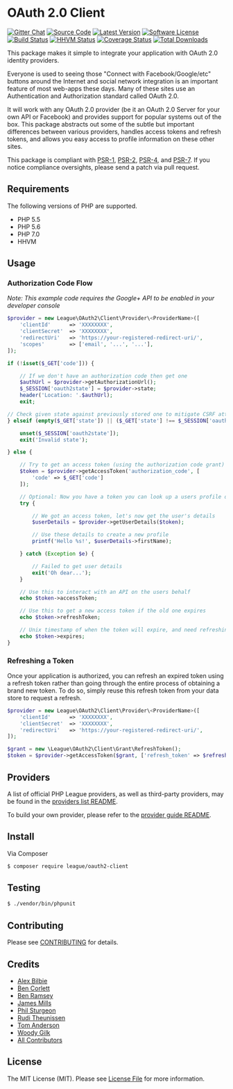 # OAuth 2.0 Client

[![Gitter Chat](https://img.shields.io/badge/gitter-join_chat-brightgreen.svg?style=flat-square)](https://gitter.im/thephpleague/oauth2-client)
[![Source Code](http://img.shields.io/badge/source-thephpleague/oauth2--client-blue.svg?style=flat-square)](https://github.com/thephpleague/oauth2-client)
[![Latest Version](https://img.shields.io/github/release/thephpleague/oauth2-client.svg?style=flat-square)](https://github.com/thephpleague/oauth2-client/releases)
[![Software License](https://img.shields.io/badge/license-MIT-brightgreen.svg?style=flat-square)](https://github.com/thephpleague/oauth2-client/blob/master/LICENSE)
[![Build Status](https://img.shields.io/travis/thephpleague/oauth2-client/master.svg?style=flat-square)](https://travis-ci.org/thephpleague/oauth2-client)
[![HHVM Status](https://img.shields.io/hhvm/league/oauth2-client.svg?style=flat-square)](http://hhvm.h4cc.de/package/league/oauth2-client)
[![Coverage Status](https://img.shields.io/coveralls/thephpleague/oauth2-client/master.svg?style=flat-square)](https://coveralls.io/r/thephpleague/oauth2-client?branch=master)
[![Total Downloads](https://img.shields.io/packagist/dt/league/oauth2-client.svg?style=flat-square)](https://packagist.org/packages/league/oauth2-client)

This package makes it simple to integrate your application with OAuth 2.0 identity providers.

Everyone is used to seeing those "Connect with Facebook/Google/etc" buttons around the Internet and social network
integration is an important feature of most web-apps these days. Many of these sites use an Authentication and Authorization standard called OAuth 2.0.

It will work with any OAuth 2.0 provider (be it an OAuth 2.0 Server for your own API or Facebook) and provides support
for popular systems out of the box. This package abstracts out some of the subtle but important differences between various providers, handles access tokens and refresh tokens, and allows you easy access to profile information on these other sites.

This package is compliant with [PSR-1][], [PSR-2][], [PSR-4][], and [PSR-7][]. If you notice compliance oversights,
please send a patch via pull request.

[PSR-1]: https://github.com/php-fig/fig-standards/blob/master/accepted/PSR-1-basic-coding-standard.md
[PSR-2]: https://github.com/php-fig/fig-standards/blob/master/accepted/PSR-2-coding-style-guide.md
[PSR-4]: https://github.com/php-fig/fig-standards/blob/master/accepted/PSR-4-autoloader.md
[PSR-7]: https://github.com/php-fig/fig-standards/blob/master/accepted/PSR-7-http-message.md


## Requirements

The following versions of PHP are supported.

* PHP 5.5
* PHP 5.6
* PHP 7.0
* HHVM

## Usage

### Authorization Code Flow

*Note: This example code requires the Google+ API to be enabled in your developer console*

```php
$provider = new League\OAuth2\Client\Provider\<ProviderName>([
    'clientId'      => 'XXXXXXXX',
    'clientSecret'  => 'XXXXXXXX',
    'redirectUri'   => 'https://your-registered-redirect-uri/',
    'scopes'        => ['email', '...', '...'],
]);

if (!isset($_GET['code'])) {

    // If we don't have an authorization code then get one
    $authUrl = $provider->getAuthorizationUrl();
    $_SESSION['oauth2state'] = $provider->state;
    header('Location: '.$authUrl);
    exit;

// Check given state against previously stored one to mitigate CSRF attack
} elseif (empty($_GET['state']) || ($_GET['state'] !== $_SESSION['oauth2state'])) {

    unset($_SESSION['oauth2state']);
    exit('Invalid state');

} else {

    // Try to get an access token (using the authorization code grant)
    $token = $provider->getAccessToken('authorization_code', [
        'code' => $_GET['code']
    ]);

    // Optional: Now you have a token you can look up a users profile data
    try {

        // We got an access token, let's now get the user's details
        $userDetails = $provider->getUserDetails($token);

        // Use these details to create a new profile
        printf('Hello %s!', $userDetails->firstName);

    } catch (Exception $e) {

        // Failed to get user details
        exit('Oh dear...');
    }

    // Use this to interact with an API on the users behalf
    echo $token->accessToken;

    // Use this to get a new access token if the old one expires
    echo $token->refreshToken;

    // Unix timestamp of when the token will expire, and need refreshing
    echo $token->expires;
}
```

### Refreshing a Token

Once your application is authorized, you can refresh an expired token using a refresh token rather than going through the entire process of obtaining a brand new token. To do so, simply reuse this refresh token from your data store to request a refresh.

```php
$provider = new League\OAuth2\Client\Provider\<ProviderName>([
    'clientId'      => 'XXXXXXXX',
    'clientSecret'  => 'XXXXXXXX',
    'redirectUri'   => 'https://your-registered-redirect-uri/',
]);

$grant = new \League\OAuth2\Client\Grant\RefreshToken();
$token = $provider->getAccessToken($grant, ['refresh_token' => $refreshToken]);
```

## Providers

A list of official PHP League providers, as well as third-party providers, may be found in the [providers list README](README.PROVIDERS.md).

To build your own provider, please refer to the [provider guide README](README.PROVIDER-GUIDE.md).

## Install

Via Composer

``` bash
$ composer require league/oauth2-client
```

## Testing

``` bash
$ ./vendor/bin/phpunit
```

## Contributing

Please see [CONTRIBUTING](https://github.com/thephpleague/oauth2-client/blob/master/CONTRIBUTING.md) for details.


## Credits

- [Alex Bilbie](https://github.com/alexbilbie)
- [Ben Corlett](https://github.com/bencorlett)
- [Ben Ramsey](https://github.com/ramsey)
- [James Mills](https://github.com/jamesmills)
- [Phil Sturgeon](https://github.com/philsturgeon)
- [Rudi Theunissen](https://github.com/rtheunissen)
- [Tom Anderson](https://github.com/TomHAnderson)
- [Woody Gilk](https://github.com/shadowhand)
- [All Contributors](https://github.com/thephpleague/oauth2-client/contributors)


## License

The MIT License (MIT). Please see [License File](https://github.com/thephpleague/oauth2-client/blob/master/LICENSE) for more information.
